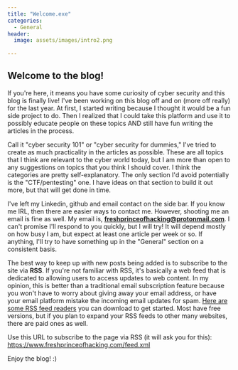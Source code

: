 ```yaml
---
title: "Welcome.exe"
categories:
  - General
header:
  image: assets/images/intro2.png
  
---
```


## Welcome to the blog! 

If you're here, it means you have some curiosity of cyber security and this blog is finally live! I've been working on this blog off and on (more off really) for the last year. At first, I started writing because I thought it would be a fun side project to do. Then I realized that I could take this platform and use it to possibly educate people on these topics AND still have fun writing the articles in the process. 

Call it "cyber security 101" or "cyber security for dummies," I've tried to create as much practicality in the articles as possible. These are all topics that I think are relevant to the cyber world today, but I am more than open to any suggestions on topics that you think I should cover. I think the categories are pretty self-explanatory. The only section I'd avoid potentially is the "CTF/pentesting" one. I have ideas on that section to build it out more, but that will get done in time.

I've left my Linkedin, github and email contact on the side bar. If you know me IRL, then there are easier ways to contact me. However, shooting me an email is fine as well. My email is, **freshprinceofhacking@protonmail.com**. I can't promise I'll respond to you quickly, but I will try! It will depend mostly on how busy I am, but expect at least one article per week or so. If anything, I'll try to have something up in the "General" section on a consistent basis. 

The best way to keep up with new posts being added is to subscribe to the site via **RSS**. If you're not familiar with RSS, it's basically a web feed that is dedicated to allowing users to access updates to web content. In my opinion, this is better than a traditional email subscription feature because you won't have to worry about giving away your email address, or have your email platform mistake the incoming email updates for spam. [Here are some RSS feed readers](https://www.wpsuperstars.net/free-rss-feed-readers/) you can download to get started. Most have free versions, but if you plan to expand your RSS feeds to other many websites, there are paid ones as well. 

Use this URL to subscribe to the page via RSS (it will ask you for this): https://www.freshprinceofhacking.com/feed.xml

Enjoy the blog! :)
